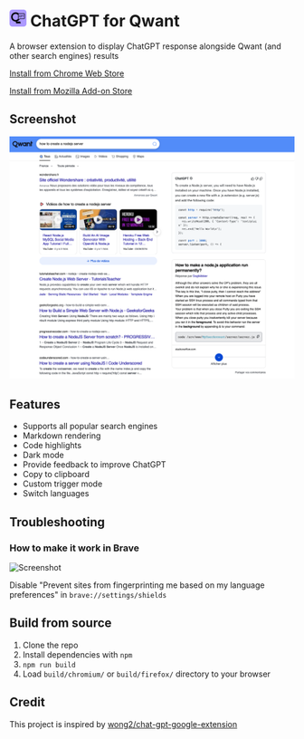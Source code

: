 # <img src="./src/logo.png" alt="logo" width="30"/> ChatGPT for Qwant


A browser extension to display ChatGPT response alongside Qwant (and other search engines) results

[Install from Chrome Web Store](https://chrome.google.com/webstore/detail/chatgpt-for-qwant/fmackbdncigkggigfkmiikcpobkeijaf)

[Install from Mozilla Add-on Store](https://addons.mozilla.org/firefox/addon/chatgpt-for-qwant/)

## Screenshot

![Screenshot](screenshots/extension.png?raw=true)

## Features

- Supports all popular search engines
- Markdown rendering
- Code highlights
- Dark mode
- Provide feedback to improve ChatGPT
- Copy to clipboard
- Custom trigger mode
- Switch languages

## Troubleshooting

### How to make it work in Brave

![Screenshot](screenshots/brave.png?raw=true)

Disable "Prevent sites from fingerprinting me based on my language preferences" in `brave://settings/shields`

## Build from source

1. Clone the repo
2. Install dependencies with `npm`
3. `npm run build`
4. Load `build/chromium/` or `build/firefox/` directory to your browser

## Credit

This project is inspired by [wong2/chat-gpt-google-extension](https://github.com/wong2/chat-gpt-google-extension)
